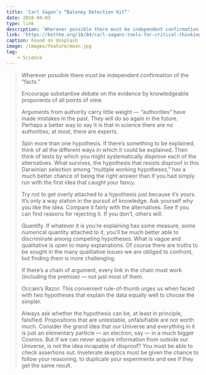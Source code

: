 ```yaml
---
title: 'Carl Sagan’s “Baloney Detection Kit”'
date: 2018-04-03
type: link
description: 'Wherever possible there must be independent confirmation of the “facts.”'
link: 'https://kottke.org/18/04/carl-sagans-tools-for-critical-thinking-and-detecting-bullshit'
caption: Found on Unsplash
image: /images/feature/moon.jpg
tag:
    - Science
---
```

> Wherever possible there must be independent confirmation of the “facts.”
> 
> Encourage substantive debate on the evidence by knowledgeable proponents of all points of view.
> 
> Arguments from authority carry little weight — “authorities” have made mistakes in the past. They will do so again in the future. Perhaps a better way to say it is that in science there are no authorities; at most, there are experts.
> 
> Spin more than one hypothesis. If there’s something to be explained, think of all the different ways in which it could be explained. Then think of tests by which you might systematically disprove each of the alternatives. What survives, the hypothesis that resists disproof in this Darwinian selection among “multiple working hypotheses,” has a much better chance of being the right answer than if you had simply run with the first idea that caught your fancy.
> 
> Try not to get overly attached to a hypothesis just because it’s yours. It’s only a way station in the pursuit of knowledge. Ask yourself why you like the idea. Compare it fairly with the alternatives. See if you can find reasons for rejecting it. If you don’t, others will.
> 
> Quantify. If whatever it is you’re explaining has some measure, some numerical quantity attached to it, you’ll be much better able to discriminate among competing hypotheses. What is vague and qualitative is open to many explanations. Of course there are truths to be sought in the many qualitative issues we are obliged to confront, but finding them is more challenging.
> 
> If there’s a chain of argument, every link in the chain must work (including the premise) — not just most of them.
> 
> Occam’s Razor. This convenient rule-of-thumb urges us when faced with two hypotheses that explain the data equally well to choose the simpler.
> 
> Always ask whether the hypothesis can be, at least in principle, falsified. Propositions that are untestable, unfalsifiable are not worth much. Consider the grand idea that our Universe and everything in it is just an elementary particle — an electron, say — in a much bigger Cosmos. But if we can never acquire information from outside our Universe, is not the idea incapable of disproof? You must be able to check assertions out. Inveterate skeptics must be given the chance to follow your reasoning, to duplicate your experiments and see if they get the same result.